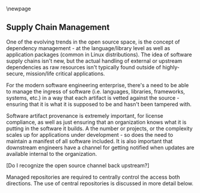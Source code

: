 \newpage

## Supply Chain Management

One of the evolving trends in the open source space, is the concept of dependency management - at the language/library level as well as application packages (common in Linux distributions).  The idea of software supply chains isn't new, but the actual handling of external or upstream dependencies as raw resources isn't typically found outside of highly-secure, mission/life critical applications.

For the modern software engineering enterprise, there's a need to be able to manage the ingress of software (i.e. languages, libraries, frameworks, systems, etc.) in a way that each artifact is vetted against the source - ensuring that it is what it is supposed to be and hasn't been tampered with.

Software artifact provenance is extremely important, for license compliance, as well as just ensuring that an organization knows what it is putting in the software it builds.  A the number or projects, or the complexity scales up for applications under development - so does the need to maintain a manifest of all software included.  It is also important that downstream engineers have a channel for getting notified when updates are available internal to the organization.

[Do I recognize the open source channel back upstream?]

Managed repositories are required to centrally control the access both directions.  The use of central repositories is discussed in more detail below.
